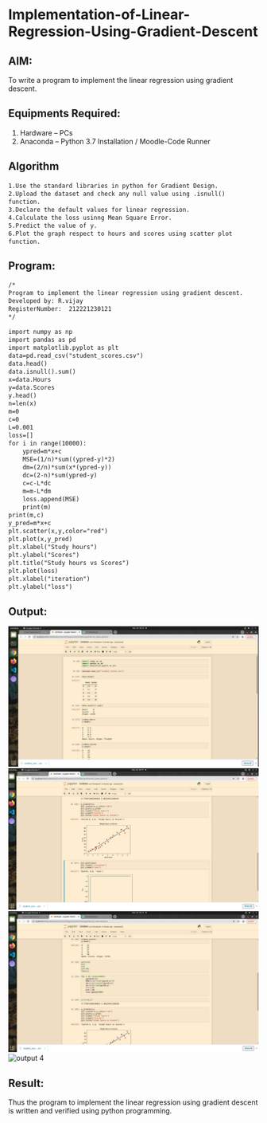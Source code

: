 # Implementation-of-Linear-Regression-Using-Gradient-Descent

## AIM:
To write a program to implement the linear regression using gradient descent.

## Equipments Required:
1. Hardware – PCs
2. Anaconda – Python 3.7 Installation / Moodle-Code Runner

## Algorithm
~~~
1.Use the standard libraries in python for Gradient Design.
2.Upload the dataset and check any null value using .isnull() function.
3.Declare the default values for linear regression.
4.Calculate the loss usinng Mean Square Error.
5.Predict the value of y.
6.Plot the graph respect to hours and scores using scatter plot function. 
~~~
 
 


## Program:
```
/*
Program to implement the linear regression using gradient descent.
Developed by: R.vijay
RegisterNumber:  212221230121
*/
```
~~~
import numpy as np
import pandas as pd
import matplotlib.pyplot as plt
data=pd.read_csv("student_scores.csv")
data.head()
data.isnull().sum()
x=data.Hours
y=data.Scores
y.head()
n=len(x)
m=0
c=0
L=0.001
loss=[]
for i in range(10000):
    ypred=m*x+c
    MSE=(1/n)*sum((ypred-y)*2)
    dm=(2/n)*sum(x*(ypred-y))
    dc=(2-n)*sum(ypred-y)
    c=c-L*dc
    m=m-L*dm
    loss.append(MSE)
    print(m)
print(m,c)
y_pred=m*x+c
plt.scatter(x,y,color="red")
plt.plot(x,y_pred)
plt.xlabel("Study hours")
plt.ylabel("Scores")
plt.title("Study hours vs Scores")
plt.plot(loss)
plt.xlabel("iteration")
plt.ylabel("loss")
~~~

## Output:
![output 1](https://github.com/vijay21500269/Implementation-of-Linear-Regression-Using-Gradient-Descent/blob/main/pic%201.png)
![output 2](https://github.com/vijay21500269/Implementation-of-Linear-Regression-Using-Gradient-Descent/blob/main/pic%202.png)
![output 3](https://github.com/vijay21500269/Implementation-of-Linear-Regression-Using-Gradient-Descent/blob/main/pic%203.png)
![output 4]()



## Result:
Thus the program to implement the linear regression using gradient descent is written and verified using python programming.
